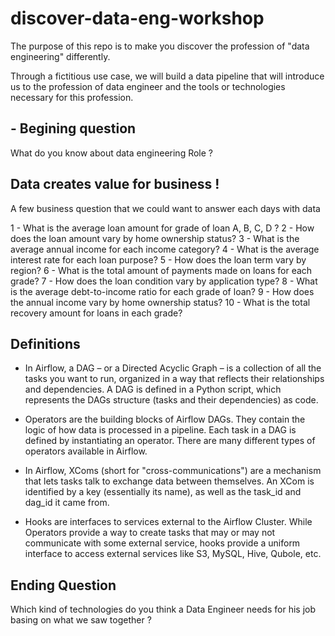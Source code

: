 # discover-data-eng-workshop

The purpose of this repo is to make you discover the profession of "data engineering" differently.

Through a fictitious use case, we will build a data pipeline that will introduce us to the profession of data engineer and the tools or technologies necessary for this profession.

## - Begining question

What do you know about data engineering Role ?


## Data creates value for business !

A few business question  that we could want to answer each days with data 

1 - What is the average loan amount for grade of loan A, B, C, D ?
2 - How does the loan amount vary by home ownership status?
3 - What is the average annual income for each income category?
4 - What is the average interest rate for each loan purpose?
5 - How does the loan term vary by region?
6 - What is the total amount of payments made on loans for each grade?
7 - How does the loan condition vary by application type?
8 - What is the average debt-to-income ratio for each grade of loan?
9 - How does the annual income vary by home ownership status?
10 - What is the total recovery amount for loans in each grade?



## Definitions

- In Airflow, a DAG – or a Directed Acyclic Graph – is a collection of all the tasks you want to run, organized in a way that reflects their relationships and dependencies. A DAG is defined in a Python script, which represents the DAGs structure (tasks and their dependencies) as code.

- Operators are the building blocks of Airflow DAGs. They contain the logic of how data is processed in a pipeline. Each task in a DAG is defined by instantiating an operator. There are many different types of operators available in Airflow.

- In Airflow, XComs (short for "cross-communications") are a mechanism that lets tasks talk to exchange data between themselves. An XCom is identified by a key (essentially its name), as well as the task_id and dag_id it came from.

- Hooks are interfaces to services external to the Airflow Cluster. While Operators provide a way to create tasks that may or may not communicate with some external service, hooks provide a uniform interface to access external services like S3, MySQL, Hive, Qubole, etc.



## Ending Question
 Which kind of technologies do you think a Data Engineer needs for his job basing on what we saw together ?

